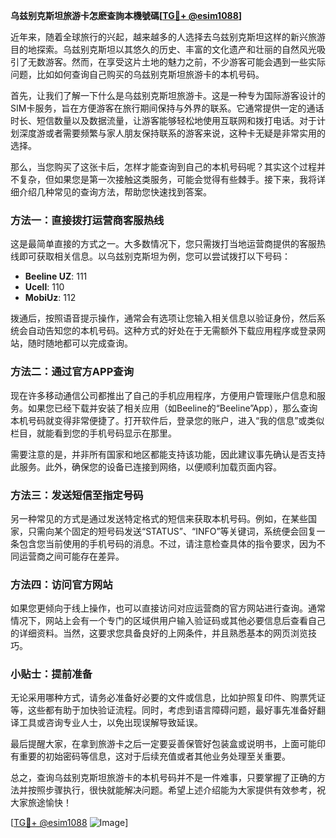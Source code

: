 **乌兹别克斯坦旅游卡怎麽查詢本機號碼[[TG💪+ @esim1088](https://t.me/s/esim1088)]**

近年来，随着全球旅行的兴起，越来越多的人选择去乌兹别克斯坦这样的新兴旅游目的地探索。乌兹别克斯坦以其悠久的历史、丰富的文化遗产和壮丽的自然风光吸引了无数游客。然而，在享受这片土地的魅力之前，不少游客可能会遇到一些实际问题，比如如何查询自己购买的乌兹别克斯坦旅游卡的本机号码。

首先，让我们了解一下什么是乌兹别克斯坦旅游卡。这是一种专为国际游客设计的SIM卡服务，旨在方便游客在旅行期间保持与外界的联系。它通常提供一定的通话时长、短信数量以及数据流量，让游客能够轻松地使用互联网和拨打电话。对于计划深度游或者需要频繁与家人朋友保持联系的游客来说，这种卡无疑是非常实用的选择。

那么，当您购买了这张卡后，怎样才能查询到自己的本机号码呢？其实这个过程并不复杂，但如果您是第一次接触这类服务，可能会觉得有些棘手。接下来，我将详细介绍几种常见的查询方法，帮助您快速找到答案。

### 方法一：直接拨打运营商客服热线

这是最简单直接的方式之一。大多数情况下，您只需拨打当地运营商提供的客服热线即可获取相关信息。以乌兹别克斯坦为例，您可以尝试拨打以下号码：

- **Beeline UZ**: 111
- **Ucell**: 110
- **MobiUz**: 112

拨通后，按照语音提示操作，通常会有选项让您输入相关信息以验证身份，然后系统会自动告知您的本机号码。这种方式的好处在于无需额外下载应用程序或登录网站，随时随地都可以完成查询。

### 方法二：通过官方APP查询

现在许多移动通信公司都推出了自己的手机应用程序，方便用户管理账户信息和服务。如果您已经下载并安装了相关应用（如Beeline的“Beeline”App），那么查询本机号码就变得非常便捷了。打开软件后，登录您的账户，进入“我的信息”或类似栏目，就能看到您的手机号码显示在那里。

需要注意的是，并非所有国家和地区都能支持该功能，因此建议事先确认是否支持此服务。此外，确保您的设备已连接到网络，以便顺利加载页面内容。

### 方法三：发送短信至指定号码

另一种常见的方式是通过发送特定格式的短信来获取本机号码。例如，在某些国家，只需向某个固定的短号码发送“STATUS”、“INFO”等关键词，系统便会回复一条包含您当前使用的手机号码的消息。不过，请注意检查具体的指令要求，因为不同运营商之间可能存在差异。

### 方法四：访问官方网站

如果您更倾向于线上操作，也可以直接访问对应运营商的官方网站进行查询。通常情况下，网站上会有一个专门的区域供用户输入验证码或其他必要信息后查看自己的详细资料。当然，这要求您具备良好的上网条件，并且熟悉基本的网页浏览技巧。

### 小贴士：提前准备

无论采用哪种方式，请务必准备好必要的文件或信息，比如护照复印件、购票凭证等，这些都有助于加快验证流程。同时，考虑到语言障碍问题，最好事先准备好翻译工具或咨询专业人士，以免出现误解导致延误。

最后提醒大家，在拿到旅游卡之后一定要妥善保管好包装盒或说明书，上面可能印有重要的初始密码等信息，这对于后续充值或者其他业务处理至关重要。

总之，查询乌兹别克斯坦旅游卡的本机号码并不是一件难事，只要掌握了正确的方法并按照步骤执行，很快就能解决问题。希望上述介绍能为大家提供有效参考，祝大家旅途愉快！

[[TG💪+ @esim1088](https://t.me/s/esim1088) ![Image](https://i.postimg.cc/4NQfJmqS/Snipaste-2025-05-13-00-14-12.png)]